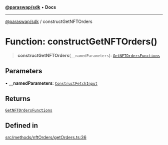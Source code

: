 [**@paraswap/sdk**](../README.md) • **Docs**

***

[@paraswap/sdk](../globals.md) / constructGetNFTOrders

# Function: constructGetNFTOrders()

> **constructGetNFTOrders**(`__namedParameters`): [`GetNFTOrdersFunctions`](../type-aliases/GetNFTOrdersFunctions.md)

## Parameters

• **\_\_namedParameters**: [`ConstructFetchInput`](../interfaces/ConstructFetchInput.md)

## Returns

[`GetNFTOrdersFunctions`](../type-aliases/GetNFTOrdersFunctions.md)

## Defined in

[src/methods/nftOrders/getOrders.ts:36](https://github.com/paraswap/paraswap-sdk/blob/master/src/methods/nftOrders/getOrders.ts#L36)
